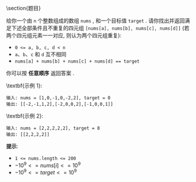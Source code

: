 \section{题目}

给你一个由 `n` 个整数组成的数组 `nums` , 和一个目标值 `target` . 请你找出并返回满足下述全部条件且不重复的四元组 `[nums[a], nums[b], nums[c], nums[d]]` (若两个四元组元素一一对应, 则认为两个四元组重复): 

- `0 <= a, b, c, d < n`
- `a`、`b`、`c` 和 `d` 互不相同
- `nums[a] + nums[b] + nums[c] + nums[d] == target`

你可以按 **任意顺序** 返回答案 . 

\textbf{示例 1}: 

```
输入: nums = [1,0,-1,0,-2,2], target = 0
输出: [[-2,-1,1,2],[-2,0,0,2],[-1,0,0,1]]
```

\textbf{示例 2}: 

```
输入: nums = [2,2,2,2,2], target = 8
输出: [[2,2,2,2]]
```

**提示**: 

- `1 <= nums.length <= 200`
- $-10^9 <= nums[i] <= 10^9$
- $-10^9 <= target <= 10^9$